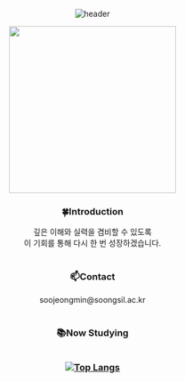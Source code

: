 <div align=center>

![header](https://capsule-render.vercel.app/api?type=waving&color=0:DFF5FF,100:41C9E2&height=200&section=header&text=soojeongmin&animation=twinkling&fontColor=FFFFFF&fontAlign=80&fontAlignY=35&fontSize=25)

  <img src="https://github.com/Bitcamp2/JavaStudy/assets/75717432/612b97dc-b571-45f4-84de-34eee1ea0732" width="300">
  
  <h3>🍀Introduction</h3>
  깊은 이해와 실력을 겸비할 수 있도록 </br>
  이 기회를 통해 다시 한 번 성장하겠습니다.
  </br></br>

  <h3>📫Contact</h3>
  soojeongmin@soongsil.ac.kr
  </br></br>

  <h3>📚Now Studying
  </br></br>
    
 [![Top Langs](https://github-readme-stats.vercel.app/api/top-langs/?username=soojeongmin&layout=compact)](https://github.com/soojeongmin/github-readme-stats)
 
 </h3>
  
</div>
